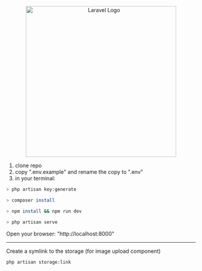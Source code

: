 <p align="center"><a href="https://laravel.com" target="_blank"><img src="https://raw.githubusercontent.com/laravel/art/master/logo-lockup/5%20SVG/2%20CMYK/1%20Full%20Color/laravel-logolockup-cmyk-red.svg" width="400" alt="Laravel Logo"></a></p>

1. clone repo
2. copy ".env.example" and rename the copy to ".env"
3. in your terminal:

```sh
> php artisan key:generate
```

```sh
> composer install
```

```sh
> npm install && npm run dev
```

```sh
> php artisan serve
```

Open your browser: "http://localhost:8000"

---

Create a symlink to the storage (for image upload component)

```sh
php artisan storage:link
```
